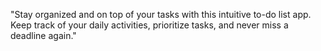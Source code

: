 "Stay organized and on top of your tasks with this intuitive to-do list app. Keep track of your daily activities, prioritize tasks, and never miss a deadline again."




